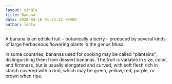 ```yaml
---
layout: single
title: Banana
date: 2020-04-16 01:33:22 +0900
author: ldotw
---
```


A banana is an edible fruit – botanically a berry – produced by several kinds of large herbaceous flowering plants in the genus Musa.



 In some countries, bananas used for cooking may be called “plantains”, distinguishing them from dessert bananas. The fruit is variable in size, color, and firmness, but is usually elongated and curved, with soft flesh rich in starch covered with a rind, which may be green, yellow, red, purple, or brown when ripe.